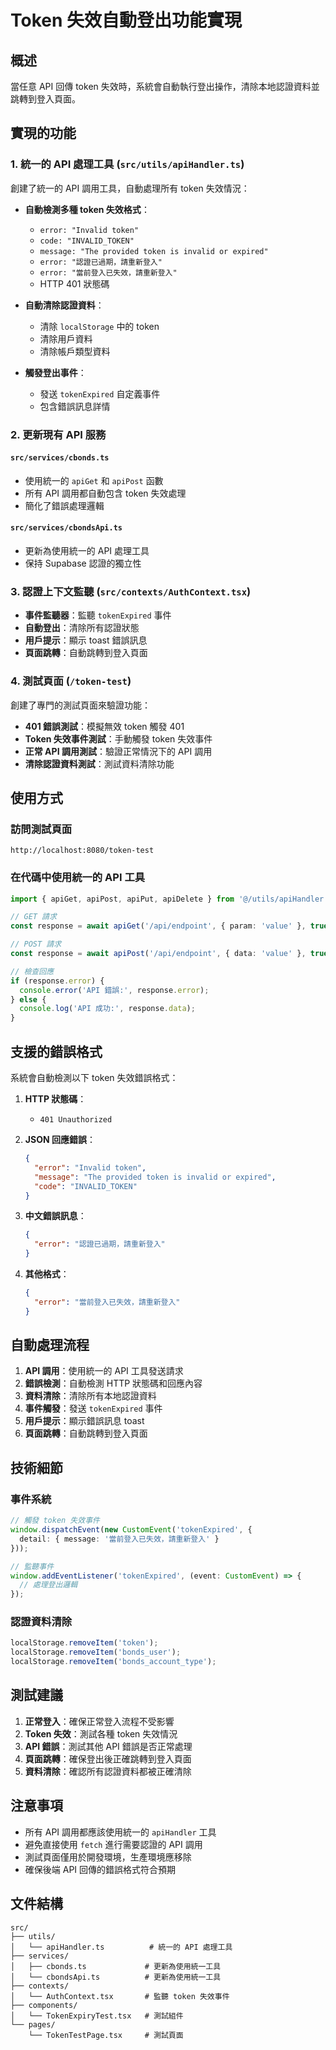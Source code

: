 # Token 失效自動登出功能實現

## 概述

當任意 API 回傳 token 失效時，系統會自動執行登出操作，清除本地認證資料並跳轉到登入頁面。

## 實現的功能

### 1. 統一的 API 處理工具 (`src/utils/apiHandler.ts`)

創建了統一的 API 調用工具，自動處理所有 token 失效情況：

- **自動檢測多種 token 失效格式**：
  - `error: "Invalid token"`
  - `code: "INVALID_TOKEN"`
  - `message: "The provided token is invalid or expired"`
  - `error: "認證已過期，請重新登入"`
  - `error: "當前登入已失效，請重新登入"`
  - HTTP 401 狀態碼

- **自動清除認證資料**：
  - 清除 `localStorage` 中的 token
  - 清除用戶資料
  - 清除帳戶類型資料

- **觸發登出事件**：
  - 發送 `tokenExpired` 自定義事件
  - 包含錯誤訊息詳情

### 2. 更新現有 API 服務

#### `src/services/cbonds.ts`
- 使用統一的 `apiGet` 和 `apiPost` 函數
- 所有 API 調用都自動包含 token 失效處理
- 簡化了錯誤處理邏輯

#### `src/services/cbondsApi.ts`
- 更新為使用統一的 API 處理工具
- 保持 Supabase 認證的獨立性

### 3. 認證上下文監聽 (`src/contexts/AuthContext.tsx`)

- **事件監聽器**：監聽 `tokenExpired` 事件
- **自動登出**：清除所有認證狀態
- **用戶提示**：顯示 toast 錯誤訊息
- **頁面跳轉**：自動跳轉到登入頁面

### 4. 測試頁面 (`/token-test`)

創建了專門的測試頁面來驗證功能：

- **401 錯誤測試**：模擬無效 token 觸發 401
- **Token 失效事件測試**：手動觸發 token 失效事件
- **正常 API 調用測試**：驗證正常情況下的 API 調用
- **清除認證資料測試**：測試資料清除功能

## 使用方式

### 訪問測試頁面
```
http://localhost:8080/token-test
```

### 在代碼中使用統一的 API 工具

```typescript
import { apiGet, apiPost, apiPut, apiDelete } from '@/utils/apiHandler';

// GET 請求
const response = await apiGet('/api/endpoint', { param: 'value' }, true);

// POST 請求
const response = await apiPost('/api/endpoint', { data: 'value' }, true);

// 檢查回應
if (response.error) {
  console.error('API 錯誤:', response.error);
} else {
  console.log('API 成功:', response.data);
}
```

## 支援的錯誤格式

系統會自動檢測以下 token 失效錯誤格式：

1. **HTTP 狀態碼**：
   - `401 Unauthorized`

2. **JSON 回應錯誤**：
   ```json
   {
     "error": "Invalid token",
     "message": "The provided token is invalid or expired",
     "code": "INVALID_TOKEN"
   }
   ```

3. **中文錯誤訊息**：
   ```json
   {
     "error": "認證已過期，請重新登入"
   }
   ```

4. **其他格式**：
   ```json
   {
     "error": "當前登入已失效，請重新登入"
   }
   ```

## 自動處理流程

1. **API 調用**：使用統一的 API 工具發送請求
2. **錯誤檢測**：自動檢測 HTTP 狀態碼和回應內容
3. **資料清除**：清除所有本地認證資料
4. **事件觸發**：發送 `tokenExpired` 事件
5. **用戶提示**：顯示錯誤訊息 toast
6. **頁面跳轉**：自動跳轉到登入頁面

## 技術細節

### 事件系統
```typescript
// 觸發 token 失效事件
window.dispatchEvent(new CustomEvent('tokenExpired', { 
  detail: { message: '當前登入已失效，請重新登入' } 
}));

// 監聽事件
window.addEventListener('tokenExpired', (event: CustomEvent) => {
  // 處理登出邏輯
});
```

### 認證資料清除
```typescript
localStorage.removeItem('token');
localStorage.removeItem('bonds_user');
localStorage.removeItem('bonds_account_type');
```

## 測試建議

1. **正常登入**：確保正常登入流程不受影響
2. **Token 失效**：測試各種 token 失效情況
3. **API 錯誤**：測試其他 API 錯誤是否正常處理
4. **頁面跳轉**：確保登出後正確跳轉到登入頁面
5. **資料清除**：確認所有認證資料都被正確清除

## 注意事項

- 所有 API 調用都應該使用統一的 `apiHandler` 工具
- 避免直接使用 `fetch` 進行需要認證的 API 調用
- 測試頁面僅用於開發環境，生產環境應移除
- 確保後端 API 回傳的錯誤格式符合預期

## 文件結構

```
src/
├── utils/
│   └── apiHandler.ts          # 統一的 API 處理工具
├── services/
│   ├── cbonds.ts             # 更新為使用統一工具
│   └── cbondsApi.ts          # 更新為使用統一工具
├── contexts/
│   └── AuthContext.tsx       # 監聽 token 失效事件
├── components/
│   └── TokenExpiryTest.tsx   # 測試組件
└── pages/
    └── TokenTestPage.tsx     # 測試頁面
```



